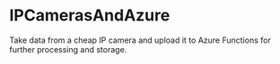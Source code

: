 # IPCamerasAndAzure
Take data from a cheap IP camera and upload it to Azure Functions for further processing and storage. 
